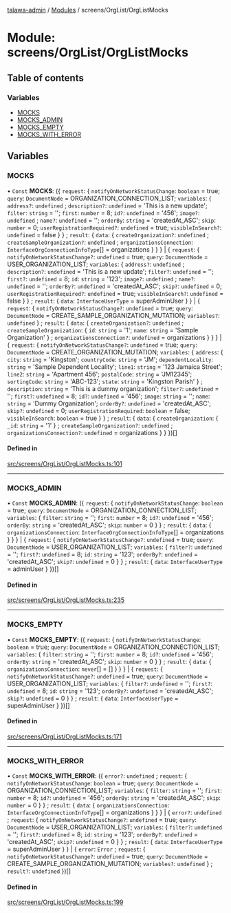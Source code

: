 [talawa-admin](../README.md) / [Modules](../modules.md) / screens/OrgList/OrgListMocks

# Module: screens/OrgList/OrgListMocks

## Table of contents

### Variables

- [MOCKS](screens_OrgList_OrgListMocks.md#mocks)
- [MOCKS\_ADMIN](screens_OrgList_OrgListMocks.md#mocks_admin)
- [MOCKS\_EMPTY](screens_OrgList_OrgListMocks.md#mocks_empty)
- [MOCKS\_WITH\_ERROR](screens_OrgList_OrgListMocks.md#mocks_with_error)

## Variables

### MOCKS

• `Const` **MOCKS**: (\{ `request`: \{ `notifyOnNetworkStatusChange`: `boolean` = true; `query`: `DocumentNode` = ORGANIZATION\_CONNECTION\_LIST; `variables`: \{ `address?`: `undefined` ; `description?`: `undefined` = 'This is a new update'; `filter`: `string` = ''; `first`: `number` = 8; `id?`: `undefined` = '456'; `image?`: `undefined` ; `name?`: `undefined` = ''; `orderBy`: `string` = 'createdAt\_ASC'; `skip`: `number` = 0; `userRegistrationRequired?`: `undefined` = true; `visibleInSearch?`: `undefined` = false \}  \} ; `result`: \{ `data`: \{ `createOrganization?`: `undefined` ; `createSampleOrganization?`: `undefined` ; `organizationsConnection`: `InterfaceOrgConnectionInfoType`[] = organizations \}  \}  \} \| \{ `request`: \{ `notifyOnNetworkStatusChange?`: `undefined` = true; `query`: `DocumentNode` = USER\_ORGANIZATION\_LIST; `variables`: \{ `address?`: `undefined` ; `description?`: `undefined` = 'This is a new update'; `filter?`: `undefined` = ''; `first?`: `undefined` = 8; `id`: `string` = '123'; `image?`: `undefined` ; `name?`: `undefined` = ''; `orderBy?`: `undefined` = 'createdAt\_ASC'; `skip?`: `undefined` = 0; `userRegistrationRequired?`: `undefined` = true; `visibleInSearch?`: `undefined` = false \}  \} ; `result`: \{ `data`: `InterfaceUserType` = superAdminUser \}  \} \| \{ `request`: \{ `notifyOnNetworkStatusChange?`: `undefined` = true; `query`: `DocumentNode` = CREATE\_SAMPLE\_ORGANIZATION\_MUTATION; `variables?`: `undefined`  \} ; `result`: \{ `data`: \{ `createOrganization?`: `undefined` ; `createSampleOrganization`: \{ `id`: `string` = '1'; `name`: `string` = 'Sample Organization' \} ; `organizationsConnection?`: `undefined` = organizations \}  \}  \} \| \{ `request`: \{ `notifyOnNetworkStatusChange?`: `undefined` = true; `query`: `DocumentNode` = CREATE\_ORGANIZATION\_MUTATION; `variables`: \{ `address`: \{ `city`: `string` = 'Kingston'; `countryCode`: `string` = 'JM'; `dependentLocality`: `string` = 'Sample Dependent Locality'; `line1`: `string` = '123 Jamaica Street'; `line2`: `string` = 'Apartment 456'; `postalCode`: `string` = 'JM12345'; `sortingCode`: `string` = 'ABC-123'; `state`: `string` = 'Kingston Parish' \} ; `description`: `string` = 'This is a dummy organization'; `filter?`: `undefined` = ''; `first?`: `undefined` = 8; `id?`: `undefined` = '456'; `image`: `string` = ''; `name`: `string` = 'Dummy Organization'; `orderBy?`: `undefined` = 'createdAt\_ASC'; `skip?`: `undefined` = 0; `userRegistrationRequired`: `boolean` = false; `visibleInSearch`: `boolean` = true \}  \} ; `result`: \{ `data`: \{ `createOrganization`: \{ `_id`: `string` = '1' \} ; `createSampleOrganization?`: `undefined` ; `organizationsConnection?`: `undefined` = organizations \}  \}  \})[]

#### Defined in

[src/screens/OrgList/OrgListMocks.ts:101](https://github.com/AmitSharma512/talawa-admin/blob/82b22ab/src/screens/OrgList/OrgListMocks.ts#L101)

___

### MOCKS\_ADMIN

• `Const` **MOCKS\_ADMIN**: (\{ `request`: \{ `notifyOnNetworkStatusChange`: `boolean` = true; `query`: `DocumentNode` = ORGANIZATION\_CONNECTION\_LIST; `variables`: \{ `filter`: `string` = ''; `first`: `number` = 8; `id?`: `undefined` = '456'; `orderBy`: `string` = 'createdAt\_ASC'; `skip`: `number` = 0 \}  \} ; `result`: \{ `data`: \{ `organizationsConnection`: `InterfaceOrgConnectionInfoType`[] = organizations \}  \}  \} \| \{ `request`: \{ `notifyOnNetworkStatusChange?`: `undefined` = true; `query`: `DocumentNode` = USER\_ORGANIZATION\_LIST; `variables`: \{ `filter?`: `undefined` = ''; `first?`: `undefined` = 8; `id`: `string` = '123'; `orderBy?`: `undefined` = 'createdAt\_ASC'; `skip?`: `undefined` = 0 \}  \} ; `result`: \{ `data`: `InterfaceUserType` = adminUser \}  \})[]

#### Defined in

[src/screens/OrgList/OrgListMocks.ts:235](https://github.com/AmitSharma512/talawa-admin/blob/82b22ab/src/screens/OrgList/OrgListMocks.ts#L235)

___

### MOCKS\_EMPTY

• `Const` **MOCKS\_EMPTY**: (\{ `request`: \{ `notifyOnNetworkStatusChange`: `boolean` = true; `query`: `DocumentNode` = ORGANIZATION\_CONNECTION\_LIST; `variables`: \{ `filter`: `string` = ''; `first`: `number` = 8; `id?`: `undefined` = '456'; `orderBy`: `string` = 'createdAt\_ASC'; `skip`: `number` = 0 \}  \} ; `result`: \{ `data`: \{ `organizationsConnection`: `never`[] = [] \}  \}  \} \| \{ `request`: \{ `notifyOnNetworkStatusChange?`: `undefined` = true; `query`: `DocumentNode` = USER\_ORGANIZATION\_LIST; `variables`: \{ `filter?`: `undefined` = ''; `first?`: `undefined` = 8; `id`: `string` = '123'; `orderBy?`: `undefined` = 'createdAt\_ASC'; `skip?`: `undefined` = 0 \}  \} ; `result`: \{ `data`: `InterfaceUserType` = superAdminUser \}  \})[]

#### Defined in

[src/screens/OrgList/OrgListMocks.ts:171](https://github.com/AmitSharma512/talawa-admin/blob/82b22ab/src/screens/OrgList/OrgListMocks.ts#L171)

___

### MOCKS\_WITH\_ERROR

• `Const` **MOCKS\_WITH\_ERROR**: (\{ `error?`: `undefined` ; `request`: \{ `notifyOnNetworkStatusChange`: `boolean` = true; `query`: `DocumentNode` = ORGANIZATION\_CONNECTION\_LIST; `variables`: \{ `filter`: `string` = ''; `first`: `number` = 8; `id?`: `undefined` = '456'; `orderBy`: `string` = 'createdAt\_ASC'; `skip`: `number` = 0 \}  \} ; `result`: \{ `data`: \{ `organizationsConnection`: `InterfaceOrgConnectionInfoType`[] = organizations \}  \}  \} \| \{ `error?`: `undefined` ; `request`: \{ `notifyOnNetworkStatusChange?`: `undefined` = true; `query`: `DocumentNode` = USER\_ORGANIZATION\_LIST; `variables`: \{ `filter?`: `undefined` = ''; `first?`: `undefined` = 8; `id`: `string` = '123'; `orderBy?`: `undefined` = 'createdAt\_ASC'; `skip?`: `undefined` = 0 \}  \} ; `result`: \{ `data`: `InterfaceUserType` = superAdminUser \}  \} \| \{ `error`: `Error` ; `request`: \{ `notifyOnNetworkStatusChange?`: `undefined` = true; `query`: `DocumentNode` = CREATE\_SAMPLE\_ORGANIZATION\_MUTATION; `variables?`: `undefined`  \} ; `result?`: `undefined`  \})[]

#### Defined in

[src/screens/OrgList/OrgListMocks.ts:199](https://github.com/AmitSharma512/talawa-admin/blob/82b22ab/src/screens/OrgList/OrgListMocks.ts#L199)
